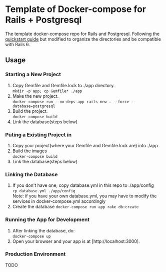 ﻿# Template of Docker-compose for Rails + Postgresql

The template docker-compose repo for Rails and Postgresql. Following the [quickstart guide](https://docs.docker.com/compose/rails/) but modified to organize the directories and be compatible with Rails 6.

## Usage

### Starting a New Project
1. Copy Gemfile and Gemfile.lock to ./app directory.  
    `mkdir -p app; cp Gemfile* ./app`
2. Make the new project.  
    `docker-compose run --no-deps app rails new . --force --database=postgresql`
3. Build the project.  
    `docker-compose build`
4. Link the database(steps below)
    
### Puting a Existing Project in
1. Copy your project(where your Gemfile and Gemfile.lock are) into ./app
2. Build the images  
    `docker-compose build`
3. Link the database(steps below)

### Linking the Database
1. If you don't have one, copy database.yml in this repo to ./app/config  
    `cp database.yml ./app/config`  
    Note: if you have your own database.yml, you may have to modify the services in docker-compose.yml accordingly
2. Create the database
    `docker-compose run app rake db:create`
    
### Running the App for Development
1. After linking the database, do:  
    `docker-compose up`
2. Open your browser and your app is at [http://localhost:3000].

### Production Environment
TODO
